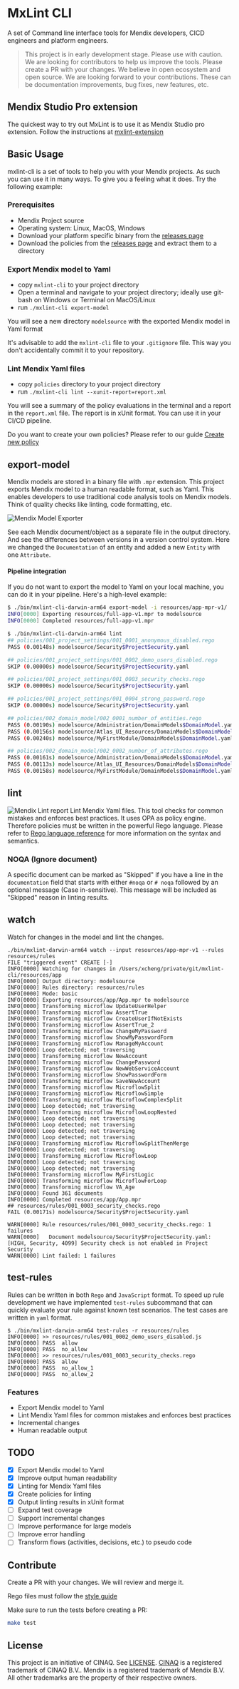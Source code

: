 # MxLint CLI

A set of Command line interface tools for Mendix developers, CICD engineers and platform engineers.

> This project is in early development stage. Please use with caution. We are looking for contributors to help us improve the tools. Please create a PR with your changes. We believe in open ecosystem and open source. We are looking forward to your contributions. These can be documentation improvements, bug fixes, new features, etc.

## Mendix Studio Pro extension

The quickest way to try out MxLint is to use it as Mendix Studio pro extension. Follow the instructions at [mxlint-extension](https://github.com/mxlint/mxlint-extension)

## Basic Usage

mxlint-cli is a set of tools to help you with your Mendix projects. As such you can use it in many ways. To give you a feeling what it does. Try the following example:

### Prerequisites

- Mendix Project source
- Operating system: Linux, MacOS, Windows
- Download your platform specific binary from the [releases page](https://github.com/mxlint/mxlint-cli/releases)
- Download the policies from the [releases page](https://github.com/mxlint/mxlint-rules/releases) and extract them to a directory

### Export Mendix model to Yaml

- copy `mxlint-cli` to your project directory
- Open a terminal and navigate to your project directory; ideally use git-bash on Windows or Terminal on MacOS/Linux
- run `./mxlint-cli export-model`

You will see a new directory `modelsource` with the exported Mendix model in Yaml format

It's advisable to add the `mxlint-cli` file to your `.gitignore` file. This way you don't accidentally commit it to your repository.

### Lint Mendix Yaml files

- copy `policies` directory to your project directory
- run `./mxlint-cli lint --xunit-report=report.xml`

You will see a summary of the policy evaluations in the terminal and a report in the `report.xml` file. The report is in xUnit format. You can use it in your CI/CD pipeline.

Do you want to create your own policies? Please refer to our guide [Create new policy](./docs/create-new-policy.md)

## export-model

Mendix models are stored in a binary file with `.mpr` extension. This project exports Mendix model to a human readable format, such as Yaml. This enables developers to use traditional code analysis tools on Mendix models. Think of quality checks like linting, code formatting, etc.

![Mendix Model Exporter](./resources/model-new-entity.png)

See each Mendix document/object as a separate file in the output directory. And see the differences between versions in a version control system. Here we changed the `Documentation` of an entity and added a new `Entity` with one `Attribute`.

#### Pipeline integration

If you do not want to export the model to Yaml on your local machine, you can do it in your pipeline. Here's a high-level example:

```bash
$ ./bin/mxlint-cli-darwin-arm64 export-model -i resources/app-mpr-v1/
INFO[0000] Exporting resources/full-app-v1.mpr to modelsource
INFO[0000] Completed resources/full-app-v1.mpr

$ ./bin/mxlint-cli-darwin-arm64 lint
## policies/001_project_settings/001_0001_anonymous_disabled.rego
PASS (0.00148s) modelsource/Security$ProjectSecurity.yaml

## policies/001_project_settings/001_0002_demo_users_disabled.rego
SKIP (0.00000s) modelsource/Security$ProjectSecurity.yaml

## policies/001_project_settings/001_0003_security_checks.rego
SKIP (0.00000s) modelsource/Security$ProjectSecurity.yaml

## policies/001_project_settings/001_0004_strong_password.rego
SKIP (0.00000s) modelsource/Security$ProjectSecurity.yaml

## policies/002_domain_model/002_0001_number_of_entities.rego
PASS (0.00190s) modelsource/Administration/DomainModels$DomainModel.yaml
PASS (0.00156s) modelsource/Atlas_UI_Resources/DomainModels$DomainModel.yaml
PASS (0.00240s) modelsource/MyFirstModule/DomainModels$DomainModel.yaml

## policies/002_domain_model/002_0002_number_of_attributes.rego
PASS (0.00161s) modelsource/Administration/DomainModels$DomainModel.yaml
PASS (0.00113s) modelsource/Atlas_UI_Resources/DomainModels$DomainModel.yaml
PASS (0.00158s) modelsource/MyFirstModule/DomainModels$DomainModel.yaml
```

## lint

![Mendix Lint report](./resources/lint-xunit-report.png)
Lint Mendix Yaml files. This tool checks for common mistakes and enforces best practices. It uses OPA as policy engine. Therefore policies must be written in the powerful Rego language. Please refer to [Rego language reference](https://www.openpolicyagent.org/docs/latest/policy-reference/) for more information on the syntax and semantics.

### NOQA (Ignore document)

A specific document can be marked as "Skipped" if you have a line in the `documentation` field that starts with either `#noqa` or `# noqa` followed by an optional message (Case in-sensitive). This message will be included as "Skipped" reason in linting results.

## watch

Watch for changes in the model and lint the changes.

```
./bin/mxlint-darwin-arm64 watch --input resources/app-mpr-v1 --rules resources/rules
FILE "triggered event" CREATE [-]
INFO[0000] Watching for changes in /Users/xcheng/private/git/mxlint-cli/resources/app 
INFO[0000] Output directory: modelsource                
INFO[0000] Rules directory: resources/rules             
INFO[0000] Mode: basic                                  
INFO[0000] Exporting resources/app/App.mpr to modelsource 
INFO[0000] Transforming microflow UpdateUserHelper      
INFO[0000] Transforming microflow AssertTrue            
INFO[0000] Transforming microflow CreateUserIfNotExists 
INFO[0000] Transforming microflow AssertTrue_2          
INFO[0000] Transforming microflow ChangeMyPassword      
INFO[0000] Transforming microflow ShowMyPasswordForm    
INFO[0000] Transforming microflow ManageMyAccount       
INFO[0000] Loop detected; not traversing                
INFO[0000] Transforming microflow NewAccount            
INFO[0000] Transforming microflow ChangePassword        
INFO[0000] Transforming microflow NewWebServiceAccount  
INFO[0000] Transforming microflow ShowPasswordForm      
INFO[0000] Transforming microflow SaveNewAccount        
INFO[0000] Transforming microflow MicroflowSplit        
INFO[0000] Transforming microflow MicroflowSimple       
INFO[0000] Transforming microflow MicroflowComplexSplit 
INFO[0000] Loop detected; not traversing                
INFO[0000] Transforming microflow MicroflowLoopNested   
INFO[0000] Loop detected; not traversing                
INFO[0000] Loop detected; not traversing                
INFO[0000] Loop detected; not traversing                
INFO[0000] Loop detected; not traversing                
INFO[0000] Transforming microflow MicroflowSplitThenMerge 
INFO[0000] Loop detected; not traversing                
INFO[0000] Transforming microflow MicroflowLoop         
INFO[0000] Loop detected; not traversing                
INFO[0000] Loop detected; not traversing                
INFO[0000] Transforming microflow MyFirstLogic          
INFO[0000] Transforming microflow MicroflowForLoop      
INFO[0000] Transforming microflow VA_Age                
INFO[0000] Found 361 documents                          
INFO[0000] Completed resources/app/App.mpr              
## resources/rules/001_0003_security_checks.rego
FAIL (0.00171s) modelsource/Security$ProjectSecurity.yaml

WARN[0000] Rule resources/rules/001_0003_security_checks.rego: 1 failures 
WARN[0000]   Document modelsource/Security$ProjectSecurity.yaml: [HIGH, Security, 4099] Security check is not enabled in Project Security 
WARN[0000] Lint failed: 1 failures 
```

## test-rules

Rules can be written in both `Rego` and `JavaScript` format. To speed up rule development we have implemented `test-rules` subcommand that can quickly evaluate your rule against known test scenarios. The test cases are written in `yaml` format. 

```
$ ./bin/mxlint-darwin-arm64 test-rules -r resources/rules
INFO[0000] >> resources/rules/001_0002_demo_users_disabled.js 
INFO[0000] PASS  allow
INFO[0000] PASS  no_allow
INFO[0000] >> resources/rules/001_0003_security_checks.rego 
INFO[0000] PASS  allow
INFO[0000] PASS  no_allow_1
INFO[0000] PASS  no_allow_2
```

### Features

- Export Mendix model to Yaml
- Lint Mendix Yaml files for common mistakes and enforces best practices
- Incremental changes
- Human readable output

## TODO

- [x] Export Mendix model to Yaml
- [x] Improve output human readability
- [x] Linting for Mendix Yaml files
- [x] Create policies for linting
- [x] Output linting results in xUnit format
- [ ] Expand test coverage
- [ ] Support incremental changes
- [ ] Improve performance for large models
- [ ] Improve error handling
- [ ] Transform flows (activities, decisions, etc.) to pseudo code

## Contribute

Create a PR with your changes. We will review and merge it.

Rego files must follow the [style guide](https://github.com/StyraInc/rego-style-guide/blob/main/style-guide.md)

Make sure to run the tests before creating a PR:

```bash
make test
```

## License

This project is an initiative of CINAQ. See [LICENSE](./LICENSE). [CINAQ](https://cinaq.com) is a registered trademark of CINAQ B.V.. Mendix is a registered trademark of Mendix B.V. All other trademarks are the property of their respective owners.
